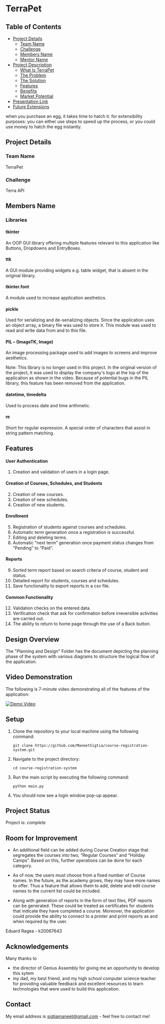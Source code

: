 # TerraPet

## Table of Contents
* [Project Details](#project-details)
  * [Team Name](#team-name)
  * [Challenge](#challenge)
  * [Members Name](#members-name)
  * [Mentor Name](#mentor-name)
* [Project Description](#project-description)
  * [What Is TerraPet](#what-is-terrapet)
  * [The Problem](#the-problem)
  * [The Solution](#the-solution)
  * [Features](#features)
  * [Benefits](#benefits)
  * [Market Potential](#market-potential)
* [Presentation Link](#presentation-link)
* [Future Extensions](#future-extensions)


when you purchase an egg, it takes time to hatch it. for extensibility purposes: you can either use steps to speed up the process, or you could use money to hatch the egg instantly.

## Project Details
### Team Name
TerraPet

### Challenge
Terra API

## Members Name


### Libraries
#### tkinter
An OOP GUI library offering multiple features relevant to this application like Buttons, Dropdowns and EntryBoxes.

#### ttk
A GUI module providing widgets e.g. table widget, that is absent in the original library.

#### tkinter.font
A module used to increase application aesthetics.

#### pickle
Used for serializing and de-serializing objects. Since the application uses an object array, a binary file was used to store it. This module was used to read and write data from and to this file.

#### PIL – (ImageTK, Image)
An image processing package used to add images to screens and improve aesthetics.

Note: This library is no longer used in this project. In the original version of the project, it was used to display the company's logo at the top of the application as shown in the video. Because of potential bugs in the PIL library, this feature has been removed from the application.

#### datetime, timedelta
Used to process date and time arithmetic.

#### re
Short for regular expression. A special order of characters that assist in string pattern matching.


## Features
#### User Authentication
1. Creation and validation of users in a login page.

#### Creation of Courses, Schedules, and Students
2. Creation of new courses.
3. Creation of new schedules.
4. Creation of new students.

#### Enrollment
5. Registration of students against courses and schedules.
6. Automatic term generation once a registration is successful.
7. Editing and deleting terms.
8. Automatic “next term” generation once payment status changes from “Pending” to “Paid”.

#### Reports
9. Sorted term report based on search criteria of course, student and status.
10. Detailed report for students, courses and schedules.
11. Save functionality to export reports in a csv file.

#### Common Functionality
12. Validation checks on the entered data.
13. Verification check that ask for confirmation before irreversible activities are carried out.
14. The ability to return to home page through the use of a Back button.


## Design Overview
The "Planning and Design" Folder has the document depicting the planning phase of the system with various diagrams to structure the logical flow of the application.


## Video Demonstration
The following is 7-minute video demonstrating all of the features of the application:

[![Demo Video](Screenshot/thumbnail.png)](https://vimeo.com/manage/videos/794941050)


## Setup

1. Clone the repository to your local machine using the following command:

    ``git clone https://github.com/ManeetSigtia/course-registration-system.git``

2. Navigate to the project directory:
    
    ``cd course-registration-system``
  
3. Run the main script by executing the following command:

    ``python main.py``
 
4. You should now see a login window pop-up appear.

 
## Project Status
Project is: _complete_


## Room for Improvement
- An additional field can be added during Course Creation stage that segregates the courses into two, “Regular Courses” and “Holiday Camps”. Based on this, further operations can be done for each category.

- As of now, the users must choose from a fixed number of Course names. In the future, as the academy grows, they may have more names to offer. Thus a feature that allows them to add, delete and edit course names to the current list could be included.

- Along with generation of reports in the form of text files, PDF reports can be generated. These could be treated as certificates for students that indicate they have completed a course. Moreover, the application could provide the ability to connect to a printer and print reports as and when required by the user.

Eduard Ragea - k20067643


## Acknowledgements
Many thanks to
- the director of Genius Assembly for giving me an opportunity to develop this sytem
- my dad, my best friend, and my high school computer science teacher for providing valuable feedback and excellent resources to learn technologies that were used to build this application.


## Contact
My email address is sigtiamaneet@gmail.com - feel free to contact me!
